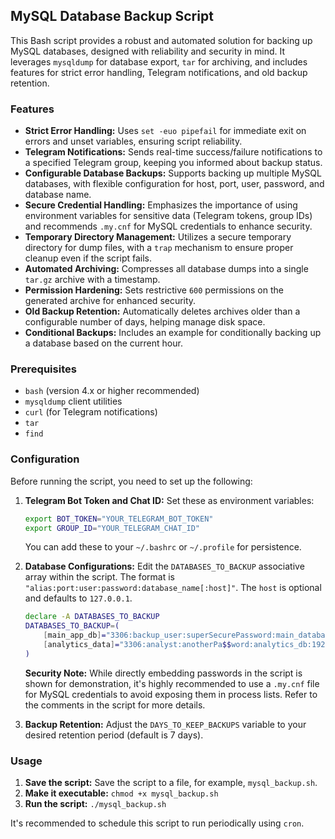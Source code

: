 ## MySQL Database Backup Script

This Bash script provides a robust and automated solution for backing up MySQL databases, designed with reliability and security in mind. It leverages `mysqldump` for database export, `tar` for archiving, and includes features for strict error handling, Telegram notifications, and old backup retention.

### Features

* **Strict Error Handling:** Uses `set -euo pipefail` for immediate exit on errors and unset variables, ensuring script reliability.
* **Telegram Notifications:** Sends real-time success/failure notifications to a specified Telegram group, keeping you informed about backup status.
* **Configurable Database Backups:** Supports backing up multiple MySQL databases, with flexible configuration for host, port, user, password, and database name.
* **Secure Credential Handling:** Emphasizes the importance of using environment variables for sensitive data (Telegram tokens, group IDs) and recommends `.my.cnf` for MySQL credentials to enhance security.
* **Temporary Directory Management:** Utilizes a secure temporary directory for dump files, with a `trap` mechanism to ensure proper cleanup even if the script fails.
* **Automated Archiving:** Compresses all database dumps into a single `tar.gz` archive with a timestamp.
* **Permission Hardening:** Sets restrictive `600` permissions on the generated archive for enhanced security.
* **Old Backup Retention:** Automatically deletes archives older than a configurable number of days, helping manage disk space.
* **Conditional Backups:** Includes an example for conditionally backing up a database based on the current hour.

### Prerequisites

* `bash` (version 4.x or higher recommended)
* `mysqldump` client utilities
* `curl` (for Telegram notifications)
* `tar`
* `find`

### Configuration

Before running the script, you need to set up the following:

1.  **Telegram Bot Token and Chat ID:**
    Set these as environment variables:
    ```bash
    export BOT_TOKEN="YOUR_TELEGRAM_BOT_TOKEN"
    export GROUP_ID="YOUR_TELEGRAM_CHAT_ID"
    ```
    You can add these to your `~/.bashrc` or `~/.profile` for persistence.

2.  **Database Configurations:**
    Edit the `DATABASES_TO_BACKUP` associative array within the script. The format is `"alias:port:user:password:database_name[:host]"`. The `host` is optional and defaults to `127.0.0.1`.

    ```bash
    declare -A DATABASES_TO_BACKUP
    DATABASES_TO_BACKUP=(
        [main_app_db]="3306:backup_user:superSecurePassword:main_database"
        [analytics_data]="3306:analyst:anotherPa$$word:analytics_db:192.168.1.100"
    )
    ```
    **Security Note:** While directly embedding passwords in the script is shown for demonstration, it's highly recommended to use a `.my.cnf` file for MySQL credentials to avoid exposing them in process lists. Refer to the comments in the script for more details.

3.  **Backup Retention:**
    Adjust the `DAYS_TO_KEEP_BACKUPS` variable to your desired retention period (default is 7 days).

### Usage

1.  **Save the script:** Save the script to a file, for example, `mysql_backup.sh`.
2.  **Make it executable:** `chmod +x mysql_backup.sh`
3.  **Run the script:** `./mysql_backup.sh`

It's recommended to schedule this script to run periodically using `cron`.
